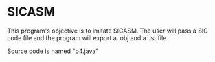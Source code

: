 # SICASM

This program's objective is to imitate SICASM. The user will pass a SIC code file and the program will export a .obj and a .lst file.

Source code is named "p4.java"
